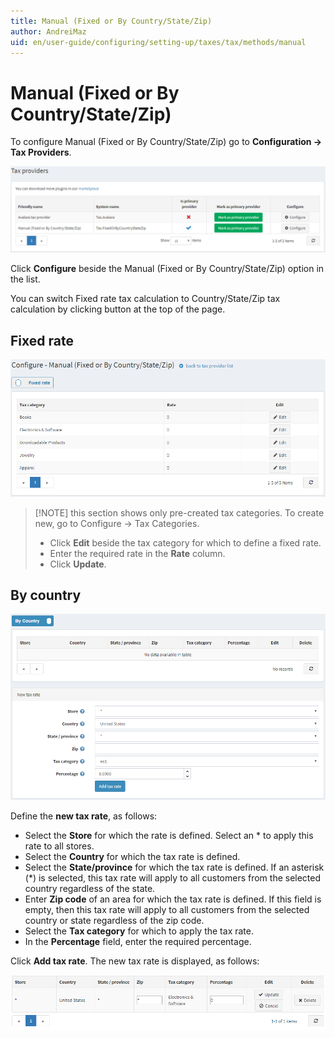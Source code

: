 ```yaml
---
title: Manual (Fixed or By Country/State/Zip)
author: AndreiMaz
uid: en/user-guide/configuring/setting-up/taxes/tax/methods/manual
---
```


# Manual (Fixed or By Country/State/Zip)

To configure Manual (Fixed or By Country/State/Zip) go to **Configuration → Tax Providers**.

![Tax providers](_static/manual/tax-providers.png)

Click **Configure** beside the Manual (Fixed or By Country/State/Zip) option in the list.

You can switch Fixed rate tax calculation to Country/State/Zip tax calculation by clicking button at the top of the page.

## Fixed rate

![Fixed rate](_static/manual/tax-fixed-rate.png)

> [!NOTE] this section shows only pre-created tax categories. To create new, go to Configure → Tax Categories.
> 
> * Click **Edit** beside the tax category for which to define a fixed rate.
> * Enter the required rate in the **Rate** column.
> * Click **Update**.

## By country

![By country](_static/manual/tax-by-country.png)

Define the **new tax rate**, as follows:

* Select the **Store** for which the rate is defined. Select an * to apply this rate to all stores.
* Select the **Country** for which the tax rate is defined.
* Select the **State/province** for which the tax rate is defined. If an asterisk (*) is selected, this tax rate will apply to all customers from the selected country regardless of the state.
* Enter **Zip code** of an area for which the tax rate is defined. If this field is empty, then this tax rate will apply to all customers from the selected country or state regardless of the zip code.
* Select the **Tax category** for which to apply the tax rate.
* In the **Percentage** field, enter the required percentage.

Click **Add tax rate**. The new tax rate is displayed, as follows:

![Add tax rate](_static/manual/add-tax-rate.png)